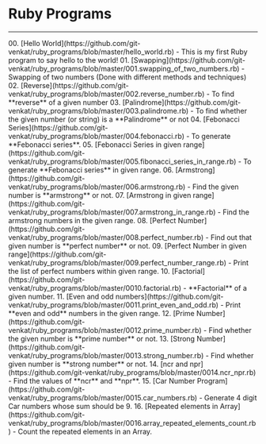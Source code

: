 # Ruby Programs
<hr />
00. [Hello World](https://github.com/git-venkat/ruby_programs/blob/master/hello_world.rb) - This is my first Ruby program to say hello to the world!
01. [Swapping](https://github.com/git-venkat/ruby_programs/blob/master/001.swapping_of_two_numbers.rb) - Swapping of two numbers (Done with different methods and techniques)
02. [Reverse](https://github.com/git-venkat/ruby_programs/blob/master/002.reverse_number.rb) - To find **reverse** of a given number
03. [Palindrome](https://github.com/git-venkat/ruby_programs/blob/master/003.palindrome.rb) - To find whether the given number (or string) is a **Palindrome** or not
04. [Febonacci Series](https://github.com/git-venkat/ruby_programs/blob/master/004.febonacci.rb) - To generate **Febonacci series**.
05. [Febonacci Series in given range](https://github.com/git-venkat/ruby_programs/blob/master/005.fibonacci_series_in_range.rb) - To generate **Febonacci series** in given range.
06. [Armstrong](https://github.com/git-venkat/ruby_programs/blob/master/006.armstrong.rb) - Find the given number is **armstrong** or not.
07. [Armstrong in given range](https://github.com/git-venkat/ruby_programs/blob/master/007.armstrong_in_range.rb) - Find the armstrong numbers in the given range.
08. [Perfect Number](https://github.com/git-venkat/ruby_programs/blob/master/008.perfect_number.rb) - Find out that given number is **perfect number** or not.
09. [Perfect Number in given range](https://github.com/git-venkat/ruby_programs/blob/master/009.perfect_number_range.rb) - Print the list of perfect numbers within given range.
10. [Factorial](https://github.com/git-venkat/ruby_programs/blob/master/0010.factorial.rb) - **Factorial** of a given number.
11. [Even and odd numbers](https://github.com/git-venkat/ruby_programs/blob/master/0011.print_even_and_odd.rb) - Print **even and odd** numbers in the given range.
12. [Prime Number](https://github.com/git-venkat/ruby_programs/blob/master/0012.prime_number.rb) - Find whether the given number is **prime number** or not.
13. [Strong Number](https://github.com/git-venkat/ruby_programs/blob/master/0013.strong_number.rb) - Find whether given number is **strong number** or not.
14. [ncr and npr](https://github.com/git-venkat/ruby_programs/blob/master/0014.ncr_npr.rb) - Find the values of **ncr** and **npr**.
15. [Car Number Program](https://github.com/git-venkat/ruby_programs/blob/master/0015.car_numbers.rb) - Generate 4 digit Car numbers whose sum should be 9.
16. [Repeated elements in Array](https://github.com/git-venkat/ruby_programs/blob/master/0016.array_repeated_elements_count.rb) - Count the repeated elements in an Array.